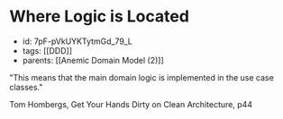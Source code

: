 # Where Logic is Located
* id: 7pF-pVkUYKTytmGd_79_L
* tags: [[DDD]]
* parents: [[Anemic Domain Model (2)]]

"This means that the main domain logic is implemented in the use case classes."

Tom Hombergs, Get Your Hands Dirty on Clean Architecture, p44